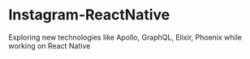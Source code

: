 # Instagram-ReactNative
Exploring new technologies like Apollo, GraphQL, Elixir, Phoenix while working on React Native

